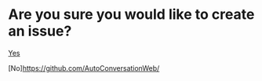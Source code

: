 # Are you sure you would like to create an issue?

[Yes](https://github.com/AutoConversationWeb/AutoConversationWeb.github.io/issues)

[No]https://github.com/AutoConversationWeb/
